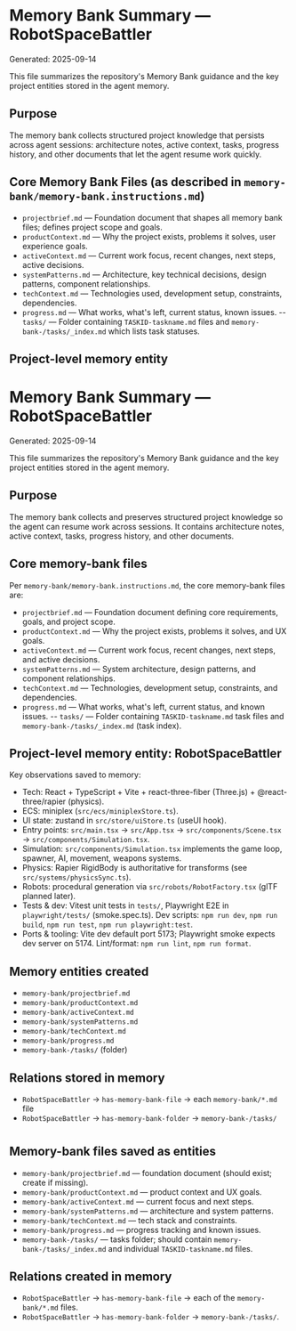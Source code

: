 # Memory Bank Summary — RobotSpaceBattler

Generated: 2025-09-14

This file summarizes the repository's Memory Bank guidance and the key project entities stored in the agent memory.

## Purpose
The memory bank collects structured project knowledge that persists across agent sessions: architecture notes, active context, tasks, progress history, and other documents that let the agent resume work quickly.

## Core Memory Bank Files (as described in `memory-bank/memory-bank.instructions.md`)

- `projectbrief.md` — Foundation document that shapes all memory bank files; defines project scope and goals.
- `productContext.md` — Why the project exists, problems it solves, user experience goals.
- `activeContext.md` — Current work focus, recent changes, next steps, active decisions.
- `systemPatterns.md` — Architecture, key technical decisions, design patterns, component relationships.
- `techContext.md` — Technologies used, development setup, constraints, dependencies.
- `progress.md` — What works, what's left, current status, known issues.
-- `tasks/` — Folder containing `TASKID-taskname.md` files and `memory-bank-/tasks/_index.md` which lists task statuses.

## Project-level memory entity

# Memory Bank Summary — RobotSpaceBattler

Generated: 2025-09-14

This file summarizes the repository's Memory Bank guidance and the key project entities stored in the agent memory.

## Purpose

The memory bank collects and preserves structured project knowledge so the agent can resume work across sessions. It contains architecture notes, active context, tasks, progress history, and other documents.

## Core memory-bank files

Per `memory-bank/memory-bank.instructions.md`, the core memory-bank files are:

- `projectbrief.md` — Foundation document defining core requirements, goals, and project scope.
- `productContext.md` — Why the project exists, problems it solves, and UX goals.
- `activeContext.md` — Current work focus, recent changes, next steps, and active decisions.
- `systemPatterns.md` — System architecture, design patterns, and component relationships.
- `techContext.md` — Technologies, development setup, constraints, and dependencies.
- `progress.md` — What works, what's left, current status, and known issues.
-- `tasks/` — Folder containing `TASKID-taskname.md` task files and `memory-bank-/tasks/_index.md` (task index).

## Project-level memory entity: RobotSpaceBattler

Key observations saved to memory:

- Tech: React + TypeScript + Vite + react-three-fiber (Three.js) + @react-three/rapier (physics).
- ECS: miniplex (`src/ecs/miniplexStore.ts`).
- UI state: zustand in `src/store/uiStore.ts` (useUI hook).
- Entry points: `src/main.tsx` → `src/App.tsx` → `src/components/Scene.tsx` → `src/components/Simulation.tsx`.
- Simulation: `src/components/Simulation.tsx` implements the game loop, spawner, AI, movement, weapons systems.
- Physics: Rapier RigidBody is authoritative for transforms (see `src/systems/physicsSync.ts`).
- Robots: procedural generation via `src/robots/RobotFactory.tsx` (glTF planned later).
- Tests & dev: Vitest unit tests in `tests/`, Playwright E2E in `playwright/tests/` (smoke.spec.ts). Dev scripts: `npm run dev`, `npm run build`, `npm run test`, `npm run playwright:test`.
- Ports & tooling: Vite dev default port 5173; Playwright smoke expects dev server on 5174. Lint/format: `npm run lint`, `npm run format`.

## Memory entities created

- `memory-bank/projectbrief.md`
- `memory-bank/productContext.md`
- `memory-bank/activeContext.md`
- `memory-bank/systemPatterns.md`
- `memory-bank/techContext.md`
- `memory-bank/progress.md`
- `memory-bank-/tasks/` (folder)

## Relations stored in memory

- `RobotSpaceBattler` → `has-memory-bank-file` → each `memory-bank/*.md` file
- `RobotSpaceBattler` → `has-memory-bank-folder` → `memory-bank-/tasks/`

#

## Memory-bank files saved as entities

- `memory-bank/projectbrief.md` — foundation document (should exist; create if missing).
- `memory-bank/productContext.md` — product context and UX goals.
- `memory-bank/activeContext.md` — current focus and next steps.
- `memory-bank/systemPatterns.md` — architecture and system patterns.
- `memory-bank/techContext.md` — tech stack and constraints.
- `memory-bank/progress.md` — progress tracking and known issues.
- `memory-bank-/tasks/` — tasks folder; should contain `memory-bank-/tasks/_index.md` and individual `TASKID-taskname.md` files.

## Relations created in memory

- `RobotSpaceBattler` -> `has-memory-bank-file` -> each of the `memory-bank/*.md` files.
- `RobotSpaceBattler` -> `has-memory-bank-folder` -> `memory-bank-/tasks/`.


